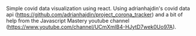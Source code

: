 Simple covid data visualization using react. Using adrianhajdin's covid data api (https://github.com/adrianhajdin/project_corona_tracker) and a bit of help from the Javascript Mastery youtube channel (https://www.youtube.com/channel/UCmXmlB4-HJytD7wek0Uo97A).
